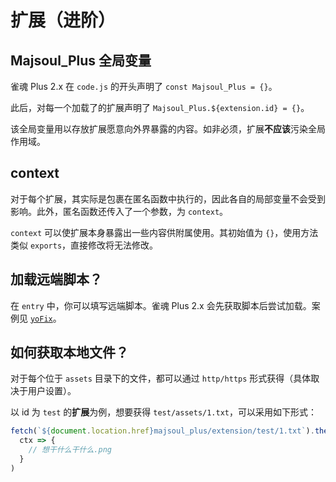 # 扩展（进阶）

## Majsoul_Plus 全局变量

雀魂 Plus 2.x 在 `code.js` 的开头声明了 `const Majsoul_Plus = {}`。

此后，对每一个加载了的扩展声明了 `Majsoul_Plus.${extension.id} = {}`。

该全局变量用以存放扩展愿意向外界暴露的内容。如非必须，扩展**不应该**污染全局作用域。

## context

对于每个扩展，其实际是包裹在匿名函数中执行的，因此各自的局部变量不会受到影响。此外，匿名函数还传入了一个参数，为 `context`。

`context` 可以使扩展本身暴露出一些内容供附属使用。其初始值为 `{}`，使用方法类似 `exports`，直接修改将无法修改。

## 加载远端脚本？

在 `entry` 中，你可以填写远端脚本。雀魂 Plus 2.x 会先获取脚本后尝试加载。案例见 [`yoFix`](https://github.com/MajsoulPlus/majsoul-plus/tree/master/extension/yoFix)。

## 如何获取本地文件？

对于每个位于 `assets` 目录下的文件，都可以通过 `http/https` 形式获得（具体取决于用户设置）。

以 id 为 `test` 的**扩展**为例，想要获得 `test/assets/1.txt`，可以采用如下形式：

```js
fetch(`${document.location.href}majsoul_plus/extension/test/1.txt`).then(
  ctx => {
    // 想干什么干什么.png
  }
)
```
